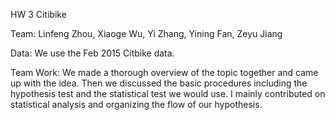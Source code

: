 HW 3 Citibike

Team: Linfeng Zhou, Xiaoge Wu, Yi Zhang, Yining Fan, Zeyu Jiang 

Data: We use the Feb 2015 Citbike data.

Team Work: We made a thorough overview of the topic together and came up with the idea. Then we discussed the basic procedures including the hypothesis test and the statistical test we would use. I mainly contributed on statistical analysis and organizing the flow of our hypothesis.
